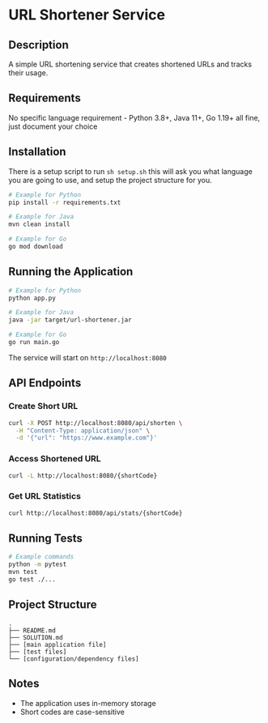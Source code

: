 # URL Shortener Service

## Description
A simple URL shortening service that creates shortened URLs and tracks their usage.

## Requirements
No specific language requirement - Python 3.8+, Java 11+, Go 1.19+ all fine, just document your choice

## Installation

There is a setup script to run `sh setup.sh` this will ask you what language you are going to use, and setup the project structure for you.

```bash
# Example for Python
pip install -r requirements.txt

# Example for Java
mvn clean install

# Example for Go
go mod download
```

## Running the Application
```bash
# Example for Python
python app.py

# Example for Java
java -jar target/url-shortener.jar

# Example for Go
go run main.go
```

The service will start on `http://localhost:8080`

## API Endpoints

### Create Short URL
```bash
curl -X POST http://localhost:8080/api/shorten \
  -H "Content-Type: application/json" \
  -d '{"url": "https://www.example.com"}'
```

### Access Shortened URL
```bash
curl -L http://localhost:8080/{shortCode}
```

### Get URL Statistics
```bash
curl http://localhost:8080/api/stats/{shortCode}
```

## Running Tests
```bash
# Example commands
python -m pytest
mvn test
go test ./...
```

## Project Structure
```
.
├── README.md
├── SOLUTION.md
├── [main application file]
├── [test files]
└── [configuration/dependency files]
```

## Notes
- The application uses in-memory storage
- Short codes are case-sensitive
